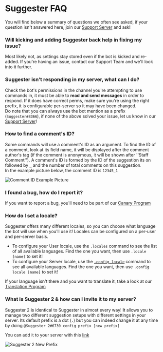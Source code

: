 # Suggester FAQ
You will find below a summary of questions we often see asked, if your question isn't answered here, join our [Support Server](https://discord.gg/G5pEdUp) and ask!

### Will kicking and adding Suggester back help in fixing my issue?
Most likely not, as settings stay stored even if the bot is kicked and re-added. If you're having an issue, contact our Support Team and we'll look into it further.

### Suggester isn't responding in my server, what can I do?
Check the bot's permissions in the channel you're attempting to use commands in, it must be able to **read and send messages** in order to respond. 
If it does have correct perms, make sure you're using the right prefix, it is configurable per-server so it may have been changed.\
Do note that you can always use the bot mention as a prefix (`Suggester#8366`), if none of the above solved your issue, let us know in our [Support Server](https://discord.gg/G5pEdUp)!

### How to find a comment's ID?
Some commands will use a comment's ID as an argument. To find the ID of a comment, look at its field name, it will be displayed after the comment author's tag (if the comment is anonymous, it will be shown after ''Staff Comment'').
A comment's ID is formed by the ID of the suggestion its on followed by `_` and the number of total comments on this suggestion.\
In the example picture below, the comment ID is `12345_1`

![Comment ID Example Picture](https://cdn.discordapp.com/attachments/672037775154872323/769565201666146355/unknown.png)

### I found a bug, how do I report it?
If you want to report a bug, you'll need to be part of our [Canary Program](community-programs?id=🐛-hunting-bugs)

### How do I set a locale?

Suggester offers many different locales, so you can choose what language the bot will use when you'll use it! Locales can be configured on a per-user and per-server basis.

- To configure your User locale, use the `.locales` command to see the list of all available languages. Find the one you want, then use `.locale [name]` to set it!
- To configure your Server locale, use the [`.config locale`](/config/locale.md) command to see all available languages. Find the one you want, then use `.config locale [name]` to set it!

If your language isn't there and you want to translate it, take a look at our [Translation Program](commmunity-programs.md)

### What is Suggester 2 & how can I invite it to my server?
Suggester 2 is identical to Suggester in almost every way! It allows you to manage two different suggestion setups with different settings in your server. Its default prefix is a dot (`.`) but you can indeed change it at any time by doing `@Suggester 2#6730 config prefix [new prefix]`

You can add it to your server with this [link](https://discord.com/oauth2/authorize?client_id=708299727166242866&scope=bot&permissions=805694544)

![Suggester 2 New Prefix](https://cdn.discordapp.com/attachments/672037775154872323/769566499807035422/unknown.png)




